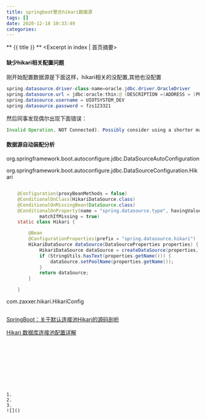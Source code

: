 ```yaml
---
title: springboot整合hikari数据源
tags: []
date: 2020-12-18 10:33:49
categories:
---
```

** {{ title }} ** <Excerpt in index | 首页摘要>


<!-- more -->

#### 缺少hikari相关配置问题

刚开始配置数据源是下面这样，hikari相关的没配置,其他也没配置

```java
spring.datasource.driver-class-name=oracle.jdbc.driver.OracleDriver
spring.datasource.url = jdbc:oracle:thin:@ (DESCRIPTION =(ADDRESS = (PROTOCOL = TCP)(HOST = 10.20.100.63)(PORT = 1521))(CONNECT_DATA =(SERVER = DEDICATED)(SERVICE_NAME = fzsdbdev)))
spring.datasource.username = UIOTSYSTEM_DEV
spring.datasource.password = fzs123321
```

然后同事发现偶尔出现下面错误：
```java
Invalid Operation, NOT Connected). Possibly consider using a shorter maxLifetime value
```


#### 数据源自动装配分析



org.springframework.boot.autoconfigure.jdbc.DataSourceAutoConfiguration


org.springframework.boot.autoconfigure.jdbc.DataSourceConfiguration.Hikari

```java

	@Configuration(proxyBeanMethods = false)
	@ConditionalOnClass(HikariDataSource.class)
	@ConditionalOnMissingBean(DataSource.class)
	@ConditionalOnProperty(name = "spring.datasource.type", havingValue = "com.zaxxer.hikari.HikariDataSource",
			matchIfMissing = true)
	static class Hikari {

		@Bean
		@ConfigurationProperties(prefix = "spring.datasource.hikari")
		HikariDataSource dataSource(DataSourceProperties properties) {
			HikariDataSource dataSource = createDataSource(properties, HikariDataSource.class);
			if (StringUtils.hasText(properties.getName())) {
				dataSource.setPoolName(properties.getName());
			}
			return dataSource;
		}

	}

```

com.zaxxer.hikari.HikariConfig
```java

```


[SpringBoot：关于默认连接池Hikari的源码剖析](https://www.cnblogs.com/fdzang/p/10315165.html)

[Hikari 数据库连接池配置详解](https://blog.csdn.net/long690276759/article/details/82259550)



![]()




![]()

#### 


```java

```

```java

```
![]()
```




1. 
2. 
3. 
![]()